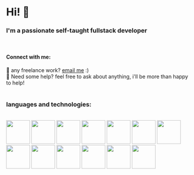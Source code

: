 <link rel="stylesheet" href="https://cdn.jsdelivr.net/gh/devicons/devicon@v2.15.1/devicon.min.css">

<h1 align="left">Hi! 👋</h1>
<h3 align="left">I'm a passionate self-taught fullstack developer</h3>
<br>
<h4>Connect with me:</h4>
💼 any freelance work? <a href="mailto:dorcami@gmail.com">email me</a> :)<br>
💬 Need some help? feel free to ask about anything, i'll be more than happy to help!<br>
<br>
<h3>languages and technologies:</h3>


<br>
<div style={
   display: flex;
   align-items: center;
   justify-content: center;
   flex-direction: row;
  }>
<img src="https://cdn.jsdelivr.net/gh/devicons/devicon/icons/photoshop/photoshop-plain.svg" height=64px width=64px/>
<img src="https://cdn.jsdelivr.net/gh/devicons/devicon/icons/react/react-original.svg" height=64px width=64px/>
<img src="https://cdn.jsdelivr.net/gh/devicons/devicon/icons/docker/docker-plain.svg" height=64px width=64px/>
<img src="https://cdn.jsdelivr.net/gh/devicons/devicon/icons/css3/css3-original.svg" height=64px width=64px/>
<img src="https://cdn.jsdelivr.net/gh/devicons/devicon/icons/mysql/mysql-original.svg" height=64px width=64px/>
<img src="https://cdn.jsdelivr.net/gh/devicons/devicon/icons/redux/redux-original.svg" height=64px width=64px/>
<img src="https://cdn.jsdelivr.net/gh/devicons/devicon/icons/bootstrap/bootstrap-original.svg" height=64px width=64px/>
<img src="https://cdn.jsdelivr.net/gh/devicons/devicon/icons/html5/html5-original.svg" height=64px width=64px/>
<img src="https://cdn.jsdelivr.net/gh/devicons/devicon/icons/npm/npm-original-wordmark.svg" height=64px width=64px/>
<img src="https://cdn.jsdelivr.net/gh/devicons/devicon/icons/python/python-original.svg" height=64px width=64px/>
<img src="https://cdn.jsdelivr.net/gh/devicons/devicon/icons/mongodb/mongodb-original.svg" height=64px width=64px/>
<img src="https://cdn.jsdelivr.net/gh/devicons/devicon/icons/flask/flask-original.svg" height=64px width=64px/>
<img src="https://cdn.jsdelivr.net/gh/devicons/devicon/icons/github/github-original-wordmark.svg" height=64px width=64px/>
</div>
<br>
<br>
